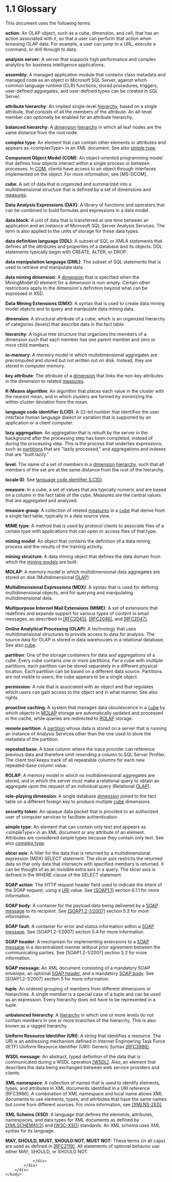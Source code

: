 <html dir="LTR" xmlns:mshelp="http://msdn.microsoft.com/mshelp" xmlns:ddue="http://ddue.schemas.microsoft.com/authoring/2003/5" xmlns:xlink="http://www.w3.org/1999/xlink" xmlns:tool="http://www.microsoft.com/tooltip">
    <head>
        <meta http-equiv="Content-Type" content="text/html; CHARSET=utf-8"></meta>
        <meta name="save" content="history"></meta>
        <title>1.1 Glossary</title>
        <xml>
            <mshelp:toctitle title="1.1 Glossary"></mshelp:toctitle>
            <mshelp:rltitle title="[MS-SSAS]: Glossary"></mshelp:rltitle>
            <mshelp:keyword index="A" term="8676f5ce-62d4-4244-a326-634bfed4aba4"></mshelp:keyword>
            <mshelp:attr name="DCSext.ContentType" value="open specification"></mshelp:attr>
            <mshelp:attr name="AssetID" value="8676f5ce-62d4-4244-a326-634bfed4aba4"></mshelp:attr>
            <mshelp:attr name="TopicType" value="kbRef"></mshelp:attr>
            <mshelp:attr name="DCSext.Title" value="[MS-SSAS]: Glossary" />
        </xml>
    </head>
    <body>
        <div id="header">
            <h1 class="heading">1.1 Glossary</h1>
        </div>
        <div id="mainSection">
            <div id="mainBody">
                <div id="allHistory" class="saveHistory"></div>
                <div id="sectionSection0" class="section" name="collapseableSection">
                    

<p>This document uses the following terms:</p>

<p><a id="gt_b178b6c0-7df9-4107-95ca-12c7f0b9900b" /><b>action</b>: An OLAP object,
such as a cube, dimension, and cell, that has an action associated with it, so
that a user can perform that action when browsing OLAP data. For example, a
user can jump to a URL, execute a command, or drill through to data.</a></p>

<p><a id="gt_3f8f73d9-c597-447c-b67e-47ec9930a916" /><b>analysis server</b>: A server
that supports high performance and complex analytics for business intelligence
applications.</a></p>

<p><a id="gt_7d79c711-c9ae-4cd0-929d-96b521f69b67" /><b>assembly</b>: A managed
application module that contains class metadata and managed code as an object
in Microsoft SQL Server, against which common language runtime (CLR) functions,
stored procedures, triggers, user-defined aggregates, and user-defined types
can be created in SQL Server.</a></p>

<p><a id="gt_8f75d668-e8c6-4f42-ba44-d90604d3b9dc" /><b>attribute hierarchy</b>: An
implied single-level </a><a href="8676f5ce-62d4-4244-a326-634bfed4aba4.htm#gt_a07fc05d-cdb0-442c-984a-dd3589b9f682">hierarchy</a>,
based on a single attribute, that consists of all the members of the attribute.
An all-level member can optionally be enabled for an attribute hierarchy.</p>

<p><a id="gt_f0fd3cfd-0267-4764-aedd-b7bc4bb8d623" /><b>balanced hierarchy</b>: A </a><a href="8676f5ce-62d4-4244-a326-634bfed4aba4.htm#gt_70d18eb1-eb3c-48f8-b0cd-7140f206406c">dimension</a> <a href="8676f5ce-62d4-4244-a326-634bfed4aba4.htm#gt_a07fc05d-cdb0-442c-984a-dd3589b9f682">hierarchy</a> in which all leaf
nodes are the same distance from the root node.</p>

<p><a id="gt_ff9674b8-e5a4-4817-8b66-5cdf367f9fb2" /><b>complex type</b>: An element
that can contain other elements or attributes and appears as
&lt;complexType&gt; in an XML document. See also </a><a href="8676f5ce-62d4-4244-a326-634bfed4aba4.htm#gt_c379fc5a-ed5c-4bce-b383-8d25539f225a">simple type</a>.</p>

<p><a id="gt_ef2ebebc-1760-407a-9ace-af48f9050e02" /><b>Component Object Model (COM)</b>:
An object-oriented programming model that defines how objects interact within a
single process or between processes. In </a><a href="8676f5ce-62d4-4244-a326-634bfed4aba4.htm#gt_ef2ebebc-1760-407a-9ace-af48f9050e02">COM</a>, clients have access to
an object through interfaces implemented on the object. For more information,
see <mshelp:link keywords="4a893f3d-bd29-48cd-9f43-d9777a4415b0" tabindex="0">[MS-DCOM]</mshelp:link>.</p>

<p><a id="gt_a0c8d97b-322c-4117-8525-37e5f26751e7" /><b>cube</b>: A set of data that
is organized and summarized into a multidimensional structure that is defined
by a set of dimensions and </a><a href="8676f5ce-62d4-4244-a326-634bfed4aba4.htm#gt_70548cb6-ef0e-4f2a-8e34-7293a9df8998">measures</a>.</p>

<p><a id="gt_cb85a97c-0727-442f-bbdc-72468e149fd6" /><b>Data Analysis Expressions
(DAX)</b>: A library of functions and operators that can be combined to build
formulas and expressions in a data model.</a></p>

<p><a id="gt_5730e966-96d3-404f-a42a-ba9b8380beb3" /><b>data block</b>: A unit of
data that is transferred at one time between an application and an instance of
Microsoft SQL Server Analysis Services. The term is also applied to the units
of storage for these data types.</a></p>

<p><a id="gt_e015fbff-3760-4e33-8898-dc55fbf815d5" /><b>data definition language
(DDL)</b>: A subset of SQL or XMLA statements that defines all the attributes
and properties of a database and its objects. DDL statements typically begin
with CREATE, ALTER, or DROP.</a></p>

<p><a id="gt_bba51b56-fe68-411a-b6ba-aa465a9d52ca" /><b>data manipulation language
(DML)</b>: The subset of SQL statements that is used to retrieve and manipulate
data.</a></p>

<p><a id="gt_7d1ccfbc-fa26-403f-a5f8-61ba4289d0d3" /><b>data mining dimension</b>: A </a><a href="8676f5ce-62d4-4244-a326-634bfed4aba4.htm#gt_70d18eb1-eb3c-48f8-b0cd-7140f206406c">dimension</a> that is specified
when the MiningModel ID element for a dimension is non-empty. Certain other
restrictions apply to the dimension's definition beyond what can be expressed
in XSD.</p>

<p><a id="gt_6e58f064-237b-4acc-869e-316f41a43c17" /><b>Data Mining Extensions (DMX)</b>:
A syntax that is used to create data mining model objects and to query and
manipulate data mining data.</a></p>

<p><a id="gt_70d18eb1-eb3c-48f8-b0cd-7140f206406c" /><b>dimension</b>: A structural
attribute of a cube, which is an organized hierarchy of categories (levels)
that describe data in the fact table.</a></p>

<p><a id="gt_a07fc05d-cdb0-442c-984a-dd3589b9f682" /><b>hierarchy</b>: A logical tree
structure that organizes the members of a dimension such that each member has
one parent member and zero or more child members.</a></p>

<p><a id="gt_11f8e843-3672-4dc2-8c5a-8a97749cdb07" /><b>in-memory</b>: A memory model
in which multidimensional aggregates are precomputed and stored but not written
out on disk. Instead, they are stored in computer memory.</a></p>

<p><a id="gt_40cb61a4-ef50-4a76-8874-f0ae26fc04fe" /><b>key attribute</b>: The
attribute of a </a><a href="8676f5ce-62d4-4244-a326-634bfed4aba4.htm#gt_70d18eb1-eb3c-48f8-b0cd-7140f206406c">dimension</a>
that links the non-key attributes in the dimension to related <a href="8676f5ce-62d4-4244-a326-634bfed4aba4.htm#gt_70548cb6-ef0e-4f2a-8e34-7293a9df8998">measures</a>.</p>

<p><a id="gt_85dc423e-a733-4bf7-9c95-087ddfc09144" /><b>K-Means algorithm</b>: An
algorithm that places each value in the cluster with the nearest mean, and in
which clusters are formed by minimizing the within-cluster deviation from the
mean.</a></p>

<p><a id="gt_c7f99c66-592f-4053-b62a-878c189653b6" /><b>language code identifier
(LCID)</b>: A 32-bit number that identifies the user interface human language
dialect or variation that is supported by an application or a client computer.</a></p>

<p><a id="gt_ff3107b0-e5f2-4aa5-add6-eed4ec17aefa" /><b>lazy aggregation</b>: An
aggregation that is rebuilt by the server in the background after the
processing step has been completed, instead of during the processing step. This
is the process that underlies expressions, such as </a><a href="8676f5ce-62d4-4244-a326-634bfed4aba4.htm#gt_2f24f458-7d39-47a2-93f7-de433ea85c75">partitions</a> that are
&quot;lazily processed,&quot; and aggregations and indexes that are &quot;built
lazily.&quot;</p>

<p><a id="gt_35243297-04e4-4bb0-be03-defaf24c4246" /><b>level</b>: The name of a set
of members in a </a><a href="8676f5ce-62d4-4244-a326-634bfed4aba4.htm#gt_70d18eb1-eb3c-48f8-b0cd-7140f206406c">dimension</a>
<a href="8676f5ce-62d4-4244-a326-634bfed4aba4.htm#gt_a07fc05d-cdb0-442c-984a-dd3589b9f682">hierarchy</a>, such that all
members of the set are at the same distance from the root of the hierarchy.</p>

<p><a id="gt_9f22927b-d93f-4eaa-8052-696dfd90d81f" /><b>locale ID</b>: See </a><a href="8676f5ce-62d4-4244-a326-634bfed4aba4.htm#gt_c7f99c66-592f-4053-b62a-878c189653b6">language code identifier (LCID)</a>.</p>

<p><a id="gt_70548cb6-ef0e-4f2a-8e34-7293a9df8998" /><b>measure</b>: In a cube, a set
of values that are typically numeric and are based on a column in the fact
table of the cube. Measures are the central values that are aggregated and
analyzed.</a></p>

<p><a id="gt_1f51f60a-8a0f-4b0d-9e7e-80cbd596e164" /><b>measure group</b>: A
collection of related </a><a href="8676f5ce-62d4-4244-a326-634bfed4aba4.htm#gt_70548cb6-ef0e-4f2a-8e34-7293a9df8998">measures</a>
in a <a href="8676f5ce-62d4-4244-a326-634bfed4aba4.htm#gt_a0c8d97b-322c-4117-8525-37e5f26751e7">cube</a> that derive
from a single fact table, typically in a data source view.</p>

<p><a id="gt_8a06dbed-3a9b-42c0-a719-d769f2eb605b" /><b>MIME type</b>: A method that
is used by protocol clients to associate files of a certain type with
applications that can open or access files of that type.</a></p>

<p><a id="gt_4fbc48d0-67e2-4689-8c1e-8f7cfd8b1adf" /><b>mining model</b>: An object
that contains the definition of a data mining process and the results of the
training activity.</a></p>

<p><a id="gt_8f031c0c-7063-4dec-b984-9e5dabd9b4de" /><b>mining structure</b>: A data
mining object that defines the data domain from which the </a><a href="8676f5ce-62d4-4244-a326-634bfed4aba4.htm#gt_4fbc48d0-67e2-4689-8c1e-8f7cfd8b1adf">mining models</a> are built.</p>

<p><a id="gt_bf3d2467-b06a-4b69-b4ee-1a58ea0b4f00" /><b>MOLAP</b>: A memory model in
which multidimensional data aggregates are stored on disk (Multidimensional </a><a href="8676f5ce-62d4-4244-a326-634bfed4aba4.htm#gt_055c223a-52f1-4d41-b95b-d7c60eaa388f">OLAP</a>).</p>

<p><a id="gt_9b631ff5-dc89-45f0-a1c2-db6981e4804f" /><b>Multidimensional Expressions
(MDX)</b>: A syntax that is used for defining multidimensional objects, and for
querying and manipulating multidimensional data.</a></p>

<p><a id="gt_af6ba277-34c1-493d-8103-71d2af36ce30" /><b>Multipurpose Internet Mail
Extensions (MIME)</b>: A set of extensions that redefines and expands support
for various types of content in email messages, as described in </a><a href="https://go.microsoft.com/fwlink/?LinkId=90307">[RFC2045]</a>, <a href="https://go.microsoft.com/fwlink/?LinkId=90308">[RFC2046]</a>, and <a href="https://go.microsoft.com/fwlink/?LinkId=90309">[RFC2047]</a>.</p>

<p><a id="gt_055c223a-52f1-4d41-b95b-d7c60eaa388f" /><b>Online Analytical Processing
(OLAP)</b>: A technology that uses multidimensional structures to provide
access to data for analysis. The source data for OLAP is stored in data
warehouses in a relational database. See also </a><a href="8676f5ce-62d4-4244-a326-634bfed4aba4.htm#gt_a0c8d97b-322c-4117-8525-37e5f26751e7">cube</a>.</p>

<p><a id="gt_2f24f458-7d39-47a2-93f7-de433ea85c75" /><b>partition</b>: One of the
storage containers for data and aggregations of a cube. Every cube contains one
or more partitions. For a cube with multiple partitions, each partition can be
stored separately in a different physical location. Each partition can be based
on a different data source. Partitions are not visible to users; the cube
appears to be a single object.</a></p>

<p><a id="gt_12f72ec4-f971-4a49-b1da-7b81b8e3e20b" /><b>permission</b>: A rule that
is associated with an object and that regulates which users can gain access to
the object and in what manner. See also rights.</a></p>

<p><a id="gt_36905de4-ea3b-4411-a245-d8d8f624827b" /><b>proactive caching</b>: A
system that manages data obsolescence in a </a><a href="8676f5ce-62d4-4244-a326-634bfed4aba4.htm#gt_a0c8d97b-322c-4117-8525-37e5f26751e7">cube</a> by which objects in <a href="8676f5ce-62d4-4244-a326-634bfed4aba4.htm#gt_bf3d2467-b06a-4b69-b4ee-1a58ea0b4f00">MOLAP</a> storage are
automatically updated and processed in the cache, while queries are redirected
to <a href="8676f5ce-62d4-4244-a326-634bfed4aba4.htm#gt_894af3cd-6b9c-45a5-b8dc-4d3893c5a837">ROLAP</a> storage.</p>

<p><a id="gt_64bb0bdc-c0c8-4a53-a31b-24f634a090f7" /><b>remote partition</b>: A </a><a href="8676f5ce-62d4-4244-a326-634bfed4aba4.htm#gt_2f24f458-7d39-47a2-93f7-de433ea85c75">partition</a> whose data is
stored on a server that is running an instance of Analysis Services other than
the one used to store the metadata of the partition.</p>

<p><a id="gt_460e608f-8e88-444a-8f6f-6ffdd3ce9c33" /><b>repeated base</b>: A base
column where the trace provider can reference previous data and therefore omit
resending a column to SQL Server Profiler. The client tool keeps track of all
repeatable columns for each new repeated-base column value.</a></p>

<p><a id="gt_894af3cd-6b9c-45a5-b8dc-4d3893c5a837" /><b>ROLAP</b>: A memory model in
which no multidimensional aggregates are stored, and in which the server must
make a relational query to obtain an aggregate upon the request of an
individual query (Relational </a><a href="8676f5ce-62d4-4244-a326-634bfed4aba4.htm#gt_055c223a-52f1-4d41-b95b-d7c60eaa388f">OLAP</a>).</p>

<p><a id="gt_af3d94ed-d9ef-4025-abdc-fad9bba7f692" /><b>role-playing dimension</b>: A
single database </a><a href="8676f5ce-62d4-4244-a326-634bfed4aba4.htm#gt_70d18eb1-eb3c-48f8-b0cd-7140f206406c">dimension</a>
joined to the fact table on a different foreign key to produce multiple <a href="8676f5ce-62d4-4244-a326-634bfed4aba4.htm#gt_a0c8d97b-322c-4117-8525-37e5f26751e7">cube</a> dimensions.</p>

<p><a id="gt_6b49ccf2-3d93-4d1e-9ecd-e5e7873eec24" /><b>security token</b>: An opaque
data packet that is provided to an authorized user of computer services to
facilitate authentication.</a></p>

<p><a id="gt_c379fc5a-ed5c-4bce-b383-8d25539f225a" /><b>simple type</b>: An element
that can contain only text and appears as &lt;simpleType&gt; in an XML document
or any attribute of an element. Attributes are considered simple types because
they contain only text. See also </a><a href="8676f5ce-62d4-4244-a326-634bfed4aba4.htm#gt_ff9674b8-e5a4-4817-8b66-5cdf367f9fb2">complex type</a>.</p>

<p><a id="gt_d7c93e5b-c3bd-42f5-b9b9-6f3a91d320c6" /><b>slicer axis</b>: A filter for
the data that is returned by a multidimensional expression (MDX) SELECT
statement. The slicer axis restricts the returned data so that only data that
intersects with specified members is returned. It can be thought of as an
invisible extra axis in a query. The slicer axis is defined in the WHERE clause
of the SELECT statement.</a></p>

<p><a id="gt_c1358651-96c1-4ce0-8e1f-b0b7a94145e3" /><b>SOAP action</b>: The HTTP
request header field used to indicate the intent of the SOAP request, using a </a><a href="8676f5ce-62d4-4244-a326-634bfed4aba4.htm#gt_e18af8e8-01d7-4f91-8a1e-0fb21b191f95">URI</a> value. See <a href="https://go.microsoft.com/fwlink/?LinkId=90520">[SOAP1.1]</a> section
6.1.1 for more information.</p>

<p><a id="gt_57cdf8ab-8d79-462d-a446-5d85632a7a04" /><b>SOAP body</b>: A container
for the payload data being delivered by a </a><a href="8676f5ce-62d4-4244-a326-634bfed4aba4.htm#gt_96185df3-4677-478c-b239-f72fcf514c59">SOAP message</a> to its
recipient. See <a href="https://go.microsoft.com/fwlink/?LinkId=94664">[SOAP1.2-1/2007]</a>
section 5.3 for more information.</p>

<p><a id="gt_ec8728a8-1a75-426f-8767-aa1932c7c19f" /><b>SOAP fault</b>: A container
for error and status information within a </a><a href="8676f5ce-62d4-4244-a326-634bfed4aba4.htm#gt_96185df3-4677-478c-b239-f72fcf514c59">SOAP message</a>. See
[SOAP1.2-1/2007] section 5.4 for more information.</p>

<p><a id="gt_093a0af2-e71c-40fc-a484-d2f802da0277" /><b>SOAP header</b>: A mechanism
for implementing extensions to a </a><a href="8676f5ce-62d4-4244-a326-634bfed4aba4.htm#gt_96185df3-4677-478c-b239-f72fcf514c59">SOAP message</a> in a
decentralized manner without prior agreement between the communicating parties.
See [SOAP1.2-1/2007] section 5.2 for more information.</p>

<p><a id="gt_96185df3-4677-478c-b239-f72fcf514c59" /><b>SOAP message</b>: An XML
document consisting of a mandatory SOAP envelope, an optional </a><a href="8676f5ce-62d4-4244-a326-634bfed4aba4.htm#gt_093a0af2-e71c-40fc-a484-d2f802da0277">SOAP header</a>, and a
mandatory <a href="8676f5ce-62d4-4244-a326-634bfed4aba4.htm#gt_57cdf8ab-8d79-462d-a446-5d85632a7a04">SOAP body</a>. See
[SOAP1.2-1/2007] section 5 for more information.</p>

<p><a id="gt_e64f7e8a-c55b-47dc-9c6e-2afe5f13d448" /><b>tuple</b>: An ordered
grouping of members from different dimensions or hierarchies. A single member
is a special case of a tuple and can be used as an expression. Every hierarchy
does not have to be represented in a tuple.</a></p>

<p><a id="gt_2448b817-7714-4fa7-ab61-2aa0b9efa537" /><b>unbalanced hierarchy</b>: A </a><a href="8676f5ce-62d4-4244-a326-634bfed4aba4.htm#gt_a07fc05d-cdb0-442c-984a-dd3589b9f682">hierarchy</a> in which one or
more levels do not contain members in one or more branches of the hierarchy.
This is also known as a ragged hierarchy.</p>

<p><a id="gt_e18af8e8-01d7-4f91-8a1e-0fb21b191f95" /><b>Uniform Resource Identifier
(URI)</b>: A string that identifies a resource. The URI is an addressing
mechanism defined in Internet Engineering Task Force (IETF) Uniform Resource
Identifier (URI): Generic Syntax </a><a href="https://go.microsoft.com/fwlink/?LinkId=90453">[RFC3986]</a>.</p>

<p><a id="gt_d5ccdf11-3f53-4118-a845-dfaca61838fb" /><b>WSDL message</b>: An
abstract, typed definition of the data that is communicated during a WSDL
operation </a><a href="https://go.microsoft.com/fwlink/?LinkId=90577">[WSDL]</a>.
Also, an element that describes the data being exchanged between web service
providers and clients.</p>

<p><a id="gt_485f05b3-df3b-45ac-b8bf-d05f5d185a24" /><b>XML namespace</b>: A
collection of names that is used to identify elements, types, and attributes in
XML documents identified in a URI reference [RFC3986]. A combination of XML
namespace and local name allows XML documents to use elements, types, and
attributes that have the same names but come from different sources. For more
information, see </a><a href="https://go.microsoft.com/fwlink/?LinkId=90602">[XMLNS-2ED]</a>.</p>

<p><a id="gt_0297231c-9f6b-4dc0-8ce5-d4b5a66f4bd4" /><b>XML Schema (XSD)</b>: A
language that defines the elements, attributes, namespaces, and data types for
XML documents as defined by </a><a href="https://go.microsoft.com/fwlink/?LinkId=90607">[XMLSCHEMA1/2]</a> and <a href="https://go.microsoft.com/fwlink/?LinkId=90563">[W3C-XSD]</a> standards.
An XML schema uses XML syntax for its language.</p>

<p><b>MAY,
SHOULD, MUST, SHOULD NOT, MUST NOT:</b> These terms (in all caps) are used as
defined in <a href="https://go.microsoft.com/fwlink/?LinkId=90317">[RFC2119]</a>.
All statements of optional behavior use either MAY, SHOULD, or SHOULD NOT.</p>


                </div>
            </div>
        </div>
    </body>
</html>